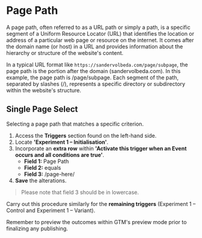 # Page Path
A page path, often referred to as a URL path or simply a path, is a specific segment of a Uniform Resource Locator (URL) that identifies the location or address of a particular web page or resource on the internet. It comes after the domain name (or host) in a URL and provides information about the hierarchy or structure of the website's content.

In a typical URL format like ```https://sandervolbeda.com/page/subpage```, the page path is the portion after the domain (sandervolbeda.com). In this example, the page path is /page/subpage. Each segment of the path, separated by slashes (/), represents a specific directory or subdirectory within the website's structure.

## Single Page Select
Selecting a page path that matches a specific criterion.

1. Access the **Triggers** section found on the left-hand side.
2. Locate **'Experiment 1 – Initialisation'**.
3. Incorporate an **extra row** within **'Activate this trigger when an Event occurs and all conditions are true'**.
    * **Field 1:** Page Path
    * **Field 2:** equals
    * **Field 3:** /page-here/
4. **Save** the alterations.

> Please note that field 3 should be in lowercase.

Carry out this procedure similarly for the **remaining triggers** (Experiment 1 – Control and Experiment 1 – Variant).

Remember to preview the outcomes within GTM's preview mode prior to finalizing any publishing.